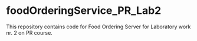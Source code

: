 # foodOrderingService_PR_Lab2
This repository contains code for Food Ordering Server for Laboratory work nr. 2 on PR course.
